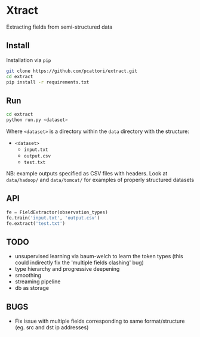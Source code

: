 Xtract
======
Extracting fields from semi-structured data

Install
-------
Installation via `pip`
```bash
git clone https://github.com/pcattori/extract.git
cd extract
pip install -r requirements.txt
```

Run
---

```bash
cd extract
python run.py <dataset>
```

Where `<dataset>` is a directory within the `data` directory with the structure:

- `<dataset>`
  - `input.txt`
  - `output.csv`
  - `test.txt`

NB: example outputs specified as CSV files with headers. Look at `data/hadoop/` and `data/tomcat/` for examples of properly structured datasets

API
---

```python
fe = FieldExtractor(observation_types)
fe.train('input.txt', 'output.csv')
fe.extract('test.txt')
```

TODO
----
- unsupervised learning via baum-welch to learn the token types (this could indirectly fix the 'multiple fields clashing' bug)
- type hierarchy and progressive deepening
- smoothing
- streaming pipeline
- db as storage

BUGS
----
- Fix issue with multiple fields corresponding to same format/structure (eg. src and dst ip addresses)
